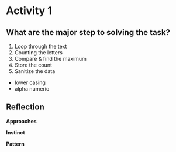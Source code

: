 # Activity 1
## What are the major step to solving the task?
1. Loop through the text
2. Counting the letters
3. Compare & find the maximum
4. Store the count
5. Sanitize the data
- lower casing
- alpha numeric



## Reflection
**Approaches**

**Instinct**

**Pattern**

